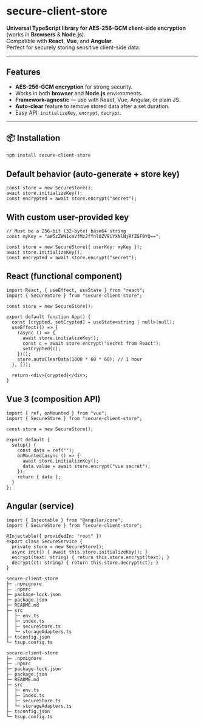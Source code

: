 # secure-client-store

**Universal TypeScript library for AES-256-GCM client-side encryption** (works in **Browsers** & **Node.js**).  
Compatible with **React**, **Vue**, and **Angular**.  
Perfect for securely storing sensitive client-side data.

---

##  Features

- **AES-256-GCM encryption** for strong security.
- Works in both **browser** and **Node.js** environments.
- **Framework-agnostic** — use with React, Vue, Angular, or plain JS.
- **Auto-clear** feature to remove stored data after a set duration.
- Easy API: `initializeKey`, `encrypt`, `decrypt`.

---

## 📦 Installation

```bash
npm install secure-client-store

```
## Default behavior (auto-generate + store key)
```
const store = new SecureStore();
await store.initializeKey();
const encrypted = await store.encrypt("secret");

```
## With custom user-provided key
```
// Must be a 256-bit (32-byte) base64 string
const myKey = "aW5zZWN1cmVfMzJfYnl0ZV9iYXNlNjRfZGF0YQ==";

const store = new SecureStore({ userKey: myKey });
await store.initializeKey();
const encrypted = await store.encrypt("secret");
```

## React (functional component)
```
import React, { useEffect, useState } from "react";
import { SecureStore } from "secure-client-store";

const store = new SecureStore();

export default function App() {
  const [crypted, setCrypted] = useState<string | null>(null);
  useEffect(() => {
    (async () => {
      await store.initializeKey();
      const c = await store.encrypt("secret from React");
      setCrypted(c);
    })();
    store.autoClearData(1000 * 60 * 60); // 1 hour
  }, []);

  return <div>{crypted}</div>;
}
```

## Vue 3 (composition API)
```
import { ref, onMounted } from "vue";
import { SecureStore } from "secure-client-store";

const store = new SecureStore();

export default {
  setup() {
    const data = ref("");
    onMounted(async () => {
      await store.initializeKey();
      data.value = await store.encrypt("vue secret");
    });
    return { data };
  }
};
```

## Angular (service)
```
import { Injectable } from "@angular/core";
import { SecureStore } from "secure-client-store";

@Injectable({ providedIn: "root" })
export class SecureService {
  private store = new SecureStore();
  async init() { await this.store.initializeKey(); }
  encrypt(text: string) { return this.store.encrypt(text); }
  decrypt(ct: string) { return this.store.decrypt(ct); }
}
```
```
secure-client-store
├─ .npmignore
├─ .npmrc
├─ package-lock.json
├─ package.json
├─ README.md
├─ src
│  ├─ env.ts
│  ├─ index.ts
│  ├─ secureStore.ts
│  └─ storageAdapters.ts
├─ tsconfig.json
└─ tsup.config.ts

```
```
secure-client-store
├─ .npmignore
├─ .npmrc
├─ package-lock.json
├─ package.json
├─ README.md
├─ src
│  ├─ env.ts
│  ├─ index.ts
│  ├─ secureStore.ts
│  └─ storageAdapters.ts
├─ tsconfig.json
└─ tsup.config.ts

```
